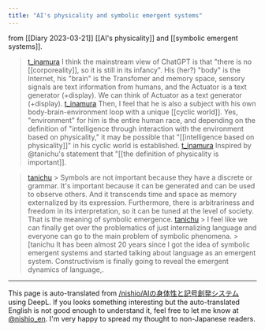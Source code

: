 ```yaml
---
title: "AI's physicality and symbolic emergent systems"
---
```


from  [[Diary 2023-03-21]]
[[AI's physicality]] and [[symbolic emergent systems]].
> [t_inamura](https://x.com/t_inamura/status/1637973712908738561) I think the mainstream view of ChatGPT is that "there is no [[corporeality]], so it is still in its infancy". His (her?) "body" is the Internet, his "brain" is the Transfomer and memory space, sensory signals are text information from humans, and the Actuator is a text generator (+display). We can think of Actuator as a text generator (+display).
> [t_inamura](https://x.com/t_inamura/status/1637973988403200000) Then, I feel that he is also a subject with his own body-brain-environment loop with a unique [[cyclic world]]. Yes, "environment" for him is the entire human race, and depending on the definition of "intelligence through interaction with the environment based on physicality," it may be possible that "[[intelligence based on physicality]]" in his cyclic world is established.
> [t_inamura](https://x.com/t_inamura/status/1637974208847429633) Inspired by @tanichu's statement that "[[the definition of physicality is important]].

> [tanichu](https://twitter.com/tanichu/status/1637979153617281024) > Symbols are not important because they have a discrete or grammar.
>  It's important because it can be generated and can be used to observe others.
>  And it transcends time and space as memory externalized by its expression.
>  Furthermore, there is arbitrariness and freedom in its interpretation, so it can be tuned at the level of society.
>  That is the meaning of symbolic emergence.
> [tanichu](https://twitter.com/tanichu/status/1637979698587385857) > I feel like we can finally get over the problematics of just internalizing language and everyone can go to the main problem of symbolic phenomena. > [tanichu It has been almost 20 years since I got the idea of symbolic emergent systems and started talking about language as an emergent system. Constructivism is finally going to reveal the emergent dynamics of language,.


---
This page is auto-translated from [/nishio/AIの身体性と記号創発システム](https://scrapbox.io/nishio/AIの身体性と記号創発システム) using DeepL. If you looks something interesting but the auto-translated English is not good enough to understand it, feel free to let me know at [@nishio_en](https://twitter.com/nishio_en). I'm very happy to spread my thought to non-Japanese readers.